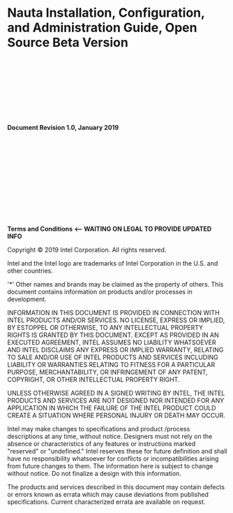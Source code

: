 # Nauta Installation, Configuration, and Administration Guide, Open Source Beta Version
<br>
<br>
<br>
<br>
<br>
<br>
<br>
<br>





**Document Revision 1.0, January 2019** 

<br>
<br>
<br>
<br>
<br>
<br>
<br>
<br>
<br>
<br>
<br>






**Terms and Conditions** **<-- WAITING ON LEGAL TO PROVIDE UPDATED INFO**


Copyright © 2019 Intel Corporation. All rights reserved.

Intel and the Intel logo are trademarks of Intel Corporation in the U.S. and other countries.

'*'    Other names and brands may be claimed as the property of others.
This document contains information on products and/or processes in development.

INFORMATION IN THIS DOCUMENT IS PROVIDED IN CONNECTION WITH INTEL PRODUCTS AND/OR SERVICES. NO LICENSE, EXPRESS OR IMPLIED, BY ESTOPPEL OR OTHERWISE, TO ANY INTELLECTUAL PROPERTY RIGHTS IS GRANTED BY THIS DOCUMENT. EXCEPT AS PROVIDED IN AN EXECUTED AGREEMENT, INTEL ASSUMES NO LIABILITY WHATSOEVER AND INTEL DISCLAIMS ANY EXPRESS OR IMPLIED WARRANTY, RELATING TO SALE AND/OR USE OF INTEL PRODUCTS AND SERVICES INCLUDING LIABILITY OR WARRANTIES RELATING TO FITNESS FOR A PARTICULAR PURPOSE, MERCHANTABILITY, OR INFRINGEMENT OF ANY PATENT, COPYRIGHT, OR OTHER INTELLECTUAL PROPERTY RIGHT.

UNLESS OTHERWISE AGREED IN A SIGNED WRITING BY INTEL, THE INTEL PRODUCTS AND SERVICES ARE NOT DESIGNED NOR INTENDED FOR ANY APPLICATION IN WHICH THE FAILURE OF THE INTEL PRODUCT COULD CREATE A SITUATION WHERE PERSONAL INJURY OR DEATH MAY OCCUR.

Intel may make changes to specifications and product /process descriptions at any time, without notice. Designers must not rely on the absence or characteristics of any features or instructions marked "reserved" or "undefined." Intel reserves these for future definition and shall have no responsibility whatsoever for conflicts or incompatibilities arising from future changes to them. The information here is subject to change without notice. Do not finalize a design with this information.

The products and services described in this document may contain defects or errors known as errata which may cause deviations from published specifications. Current characterized errata are available on request. 
